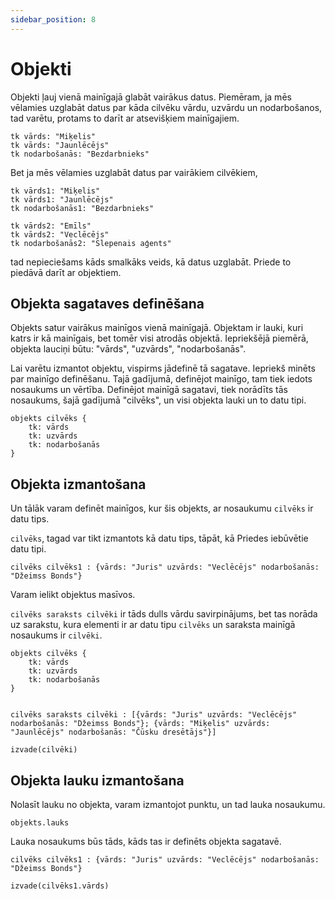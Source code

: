 ```yaml
---
sidebar_position: 8
---
```


# Objekti

Objekti ļauj vienā mainīgajā glabāt vairākus datus. Piemēram, ja mēs vēlamies uzglabāt datus par kāda cilvēku vārdu, uzvārdu un nodarbošanos, tad varētu, protams to darīt ar atsevišķiem mainīgajiem.

```priede
tk vārds: "Miķelis"
tk vārds: "Jaunlēcējs"
tk nodarbošanās: "Bezdarbnieks"
```

Bet ja mēs vēlamies uzglabāt datus par vairākiem cilvēkiem, 

```priede
tk vārds1: "Miķelis"
tk vārds1: "Jaunlēcējs"
tk nodarbošanās1: "Bezdarbnieks"

tk vārds2: "Emīls"
tk vārds2: "Veclēcējs"
tk nodarbošanās2: "Slepenais aģents"
```

tad nepieciešams kāds smalkāks veids, kā datus uzglabāt. Priede to piedāvā darīt ar objektiem.

## Objekta sagataves definēšana

Objekts satur vairākus mainīgos vienā mainīgajā. Objektam ir lauki, kuri katrs ir kā mainīgais, bet tomēr visi atrodās objektā. Iepriekšējā piemērā, objekta lauciņi būtu: "vārds", "uzvārds", "nodarbošanās".

Lai varētu izmantot objektu, vispirms jādefinē tā sagatave. Iepriekš minēts par mainīgo definēšanu. Tajā gadījumā, definējot mainīgo, tam tiek iedots nosaukums un vērtība. Definējot mainīgā sagatavi, tiek norādīts tās nosaukums, šajā gadījumā "cilvēks", un visi objekta lauki un to datu tipi.

```priede
objekts cilvēks {
    tk: vārds
    tk: uzvārds
    tk: nodarbošanās
}
```

## Objekta izmantošana

Un tālāk varam definēt mainīgos, kur šis objekts, ar nosaukumu `cilvēks` ir datu tips.

`cilvēks`, tagad var tikt izmantots kā datu tips, tāpāt, kā Priedes iebūvētie datu tipi.

```priede
cilvēks cilvēks1 : {vārds: "Juris" uzvārds: "Veclēcējs" nodarbošanās: "Džeimss Bonds"}
```

Varam ielikt objektus masīvos.

`cilvēks saraksts cilvēki` ir tāds dulls vārdu savirpinājums, bet tas norāda uz sarakstu, kura elementi ir ar datu tipu `cilvēks` un saraksta mainīgā nosaukums ir `cilvēki`.

```priede
objekts cilvēks {
    tk: vārds
    tk: uzvārds
    tk: nodarbošanās
}


cilvēks saraksts cilvēki : [{vārds: "Juris" uzvārds: "Veclēcējs" nodarbošanās: "Džeimss Bonds"}; {vārds: "Miķelis" uzvārds: "Jaunlēcējs" nodarbošanās: "Čūsku dresētājs"}]

izvade(cilvēki)
```

## Objekta lauku izmantošana

Nolasīt lauku no objekta, varam izmantojot punktu, un tad lauka nosaukumu.

`objekts.lauks`

Lauka nosaukums būs tāds, kāds tas ir definēts objekta sagatavē.

```priede
cilvēks cilvēks1 : {vārds: "Juris" uzvārds: "Veclēcējs" nodarbošanās: "Džeimss Bonds"}

izvade(cilvēks1.vārds)
```